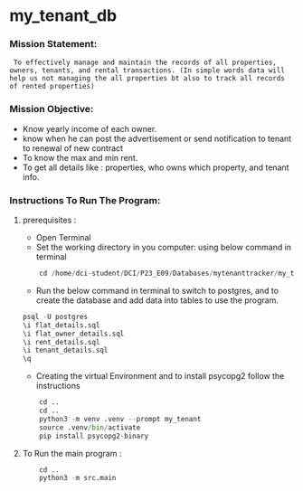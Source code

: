 # my_tenant_db # 

### Mission Statement:
     To effectively manage and maintain the records of all properties, owners, tenants, and rental transactions. (In simple words data will help us not managing the all properties bt also to track all records of rented properties)

### Mission Objective:
- Know yearly income of each owner.
- know when he can post the advertisement or send notification to tenant to renewal of new contract
- To know the max and min rent.
- To get all details like : properties, who owns which property, and tenant info.

### Instructions To Run The Program: 
1. prerequisites :  
    - Open Terminal
    - Set the working directory in you computer: using below command in terminal
    ```python
        cd /home/dci-student/DCI/P23_E09/Databases/mytenanttracker/my_tenant_db/src/flat_file/sql files
    ```

    - Run the below command in terminal to switch to postgres, and to create the database and add data into tables to use the program. 

    ```sql
    psql -U postgres
    \i flat_details.sql
    \i flat_owner_details.sql
    \i rent_details.sql
    \i tenant_details.sql
    \q
    ```  
    - Creating the virtual Environment and to install psycopg2 follow the instructions 
    ```python
        cd .. 
        cd .. 
        python3 -m venv .venv --prompt my_tenant
        source .venv/bin/activate
        pip install psycopg2-binary
    ```     

2. To Run the main program : 
    ```python 
        cd ..
        python3 -m src.main
    ```